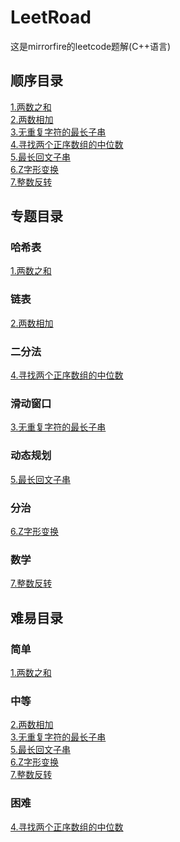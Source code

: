# LeetRoad
这是mirrorfire的leetcode题解(C++语言)
## 顺序目录
[1.两数之和](https://github.com/mirrorfire/LeetRoad/blob/b0f8378eb03c6da868a6da122bd4b8207afa26d9/1.%E4%B8%A4%E6%95%B0%E4%B9%8B%E5%92%8C)</br>
[2.两数相加](https://github.com/mirrorfire/LeetRoad/blob/b0f8378eb03c6da868a6da122bd4b8207afa26d9/2.%E4%B8%A4%E6%95%B0%E7%9B%B8%E5%8A%A0)</br>
[3.无重复字符的最长子串](https://github.com/mirrorfire/LeetRoad/blob/b0f8378eb03c6da868a6da122bd4b8207afa26d9/3.%E6%97%A0%E9%87%8D%E5%A4%8D%E5%AD%97%E7%AC%A6%E7%9A%84%E6%9C%80%E9%95%BF%E5%AD%90%E4%B8%B2)</br>
[4.寻找两个正序数组的中位数](https://github.com/mirrorfire/LeetRoad/blob/2fb4c225a83b925572a67a3846d19903b631525f/4.%E5%AF%BB%E6%89%BE%E4%B8%A4%E4%B8%AA%E6%AD%A3%E5%BA%8F%E6%95%B0%E7%BB%84%E7%9A%84%E4%B8%AD%E4%BD%8D%E6%95%B0)</br>
[5.最长回文子串](https://github.com/mirrorfire/LeetRoad/blob/eb714e95f6444bdc6217da89234b2e71dee6b9a4/5.%E6%9C%80%E9%95%BF%E5%9B%9E%E6%96%87%E5%AD%90%E4%B8%B2)</br>
[6.Z字形变换](https://github.com/mirrorfire/LeetRoad/blob/f5807299bc8ef7773cd453cb345b406b1de8a26f/6.Z%E5%AD%97%E5%BD%A2%E5%8F%98%E6%8D%A2)</br>
[7.整数反转](https://github.com/mirrorfire/LeetRoad/blob/30154ae0cd84a7cd7f9e807d1b22bdd85aef66e3/7.%E6%95%B4%E6%95%B0%E5%8F%8D%E8%BD%AC)</br>

## 专题目录
### 哈希表
[1.两数之和](https://github.com/mirrorfire/LeetRoad/blob/b0f8378eb03c6da868a6da122bd4b8207afa26d9/1.%E4%B8%A4%E6%95%B0%E4%B9%8B%E5%92%8C)</br>

### 链表
[2.两数相加](https://github.com/mirrorfire/LeetRoad/blob/b0f8378eb03c6da868a6da122bd4b8207afa26d9/2.%E4%B8%A4%E6%95%B0%E7%9B%B8%E5%8A%A0)</br>

### 二分法
[4.寻找两个正序数组的中位数](https://github.com/mirrorfire/LeetRoad/blob/2fb4c225a83b925572a67a3846d19903b631525f/4.%E5%AF%BB%E6%89%BE%E4%B8%A4%E4%B8%AA%E6%AD%A3%E5%BA%8F%E6%95%B0%E7%BB%84%E7%9A%84%E4%B8%AD%E4%BD%8D%E6%95%B0)</br>

### 滑动窗口
[3.无重复字符的最长子串](https://github.com/mirrorfire/LeetRoad/blob/b0f8378eb03c6da868a6da122bd4b8207afa26d9/3.%E6%97%A0%E9%87%8D%E5%A4%8D%E5%AD%97%E7%AC%A6%E7%9A%84%E6%9C%80%E9%95%BF%E5%AD%90%E4%B8%B2)</br>

### 动态规划
[5.最长回文子串](https://github.com/mirrorfire/LeetRoad/blob/eb714e95f6444bdc6217da89234b2e71dee6b9a4/5.%E6%9C%80%E9%95%BF%E5%9B%9E%E6%96%87%E5%AD%90%E4%B8%B2)</br>

### 分治
[6.Z字形变换](https://github.com/mirrorfire/LeetRoad/blob/f5807299bc8ef7773cd453cb345b406b1de8a26f/6.Z%E5%AD%97%E5%BD%A2%E5%8F%98%E6%8D%A2)</br>

### 数学
[7.整数反转](https://github.com/mirrorfire/LeetRoad/blob/30154ae0cd84a7cd7f9e807d1b22bdd85aef66e3/7.%E6%95%B4%E6%95%B0%E5%8F%8D%E8%BD%AC)</br>

## 难易目录
### 简单
[1.两数之和](https://github.com/mirrorfire/LeetRoad/blob/b0f8378eb03c6da868a6da122bd4b8207afa26d9/1.%E4%B8%A4%E6%95%B0%E4%B9%8B%E5%92%8C)</br>

### 中等
[2.两数相加](https://github.com/mirrorfire/LeetRoad/blob/b0f8378eb03c6da868a6da122bd4b8207afa26d9/2.%E4%B8%A4%E6%95%B0%E7%9B%B8%E5%8A%A0)</br>
[3.无重复字符的最长子串](https://github.com/mirrorfire/LeetRoad/blob/b0f8378eb03c6da868a6da122bd4b8207afa26d9/3.%E6%97%A0%E9%87%8D%E5%A4%8D%E5%AD%97%E7%AC%A6%E7%9A%84%E6%9C%80%E9%95%BF%E5%AD%90%E4%B8%B2)</br>
[5.最长回文子串](https://github.com/mirrorfire/LeetRoad/blob/eb714e95f6444bdc6217da89234b2e71dee6b9a4/5.%E6%9C%80%E9%95%BF%E5%9B%9E%E6%96%87%E5%AD%90%E4%B8%B2)</br>
[6.Z字形变换](https://github.com/mirrorfire/LeetRoad/blob/f5807299bc8ef7773cd453cb345b406b1de8a26f/6.Z%E5%AD%97%E5%BD%A2%E5%8F%98%E6%8D%A2)</br>
[7.整数反转](https://github.com/mirrorfire/LeetRoad/blob/30154ae0cd84a7cd7f9e807d1b22bdd85aef66e3/7.%E6%95%B4%E6%95%B0%E5%8F%8D%E8%BD%AC)</br>

### 困难
[4.寻找两个正序数组的中位数](https://github.com/mirrorfire/LeetRoad/blob/2fb4c225a83b925572a67a3846d19903b631525f/4.%E5%AF%BB%E6%89%BE%E4%B8%A4%E4%B8%AA%E6%AD%A3%E5%BA%8F%E6%95%B0%E7%BB%84%E7%9A%84%E4%B8%AD%E4%BD%8D%E6%95%B0)</br>